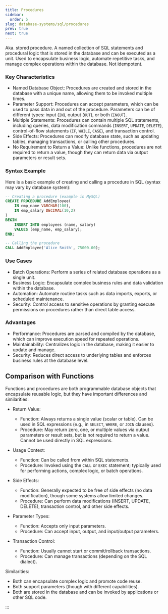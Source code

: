 ```yaml
---
title: Procedures
sidebar:
  order: 5
slug: database-systems/sql/procedures
prev: true
next: true
---
```



Aka. stored procedure. A named collection of SQL statements and procedural logic that is stored in the database and can be executed as a unit. Used to encapsulate business logic, automate repetitive tasks, and manage complex operations within the database. Not idempotent.

### Key Characteristics

- Named Database Object: Procedures are created and stored in the database with a unique name, allowing them to be invoked multiple times.
- Parameter Support: Procedures can accept parameters, which can be used to pass data in and out of the procedure. Parameters can be of different types: input (`IN`), output (`OUT`), or both (`INOUT`).
- Multiple Statements: Procedures can contain multiple SQL statements, including queries, data modification commands (`INSERT`, `UPDATE`, `DELETE`), control-of-flow statements (`IF`, `WHILE`, `CASE`), and transaction control.
- Side Effects: Procedures can modify database state, such as updating tables, managing transactions, or calling other procedures.
- No Requirement to Return a Value: Unlike functions, procedures are not required to return a value, though they can return data via output parameters or result sets.

### Syntax Example

Here is a basic example of creating and calling a procedure in SQL (syntax may vary by database system):

```sql
-- Creating a procedure (example in MySQL)
CREATE PROCEDURE AddEmployee(
    IN emp_name VARCHAR(100),
    IN emp_salary DECIMAL(10,2)
)
BEGIN
    INSERT INTO employees (name, salary)
    VALUES (emp_name, emp_salary);
END;

-- Calling the procedure
CALL AddEmployee('Alice Smith', 75000.00);
```

### Use Cases

- Batch Operations: Perform a series of related database operations as a single unit.
- Business Logic: Encapsulate complex business rules and data validation within the database.
- Automation: Automate routine tasks such as data imports, exports, or scheduled maintenance.
- Security: Control access to sensitive operations by granting execute permissions on procedures rather than direct table access.

### Advantages

- Performance: Procedures are parsed and compiled by the database, which can improve execution speed for repeated operations.
- Maintainability: Centralizes logic in the database, making it easier to update and manage.
- Security: Reduces direct access to underlying tables and enforces business rules at the database level.

## Comparison with Functions

Functions and procedures are both programmable database objects that encapsulate reusable logic, but they have important differences and similarities:

- Return Value:
  - Function: Always returns a single value (scalar or table). Can be used in SQL expressions (e.g., in `SELECT`, `WHERE`, or `JOIN` clauses).
  - Procedure: May return zero, one, or multiple values via output parameters or result sets, but is not required to return a value. Cannot be used directly in SQL expressions.

- Usage Context:
  - Function: Can be called from within SQL statements.
  - Procedure: Invoked using the `CALL` or `EXEC` statement; typically used for performing actions, complex logic, or batch operations.

- Side Effects:
  - Function: Generally expected to be free of side effects (no data modification), though some systems allow limited changes.
  - Procedure: Can perform data modifications (INSERT, UPDATE, DELETE), transaction control, and other side effects.

- Parameter Types:
  - Function: Accepts only input parameters.
  - Procedure: Can accept input, output, and input/output parameters.

- Transaction Control:
  - Function: Usually cannot start or commit/rollback transactions.
  - Procedure: Can manage transactions (depending on the SQL dialect).

Similarities:
- Both can encapsulate complex logic and promote code reuse.
- Both support parameters (though with different capabilities).
- Both are stored in the database and can be invoked by applications or other SQL code.

:::
